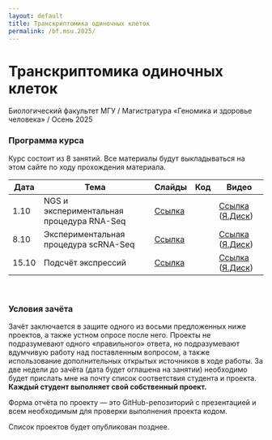 ```yaml
---
layout: default
title: Транскриптомика одиночных клеток
permalink: /bf.msu.2025/
---
```

# **Транскриптомика одиночных клеток**
Биологический факультет МГУ / Магистратура «Геномика и здоровье человека» / Осень 2025

### Программа курса
Курс состоит из 8 занятий. Все материалы будут выкладываться на этом сайте по ходу прохождения материала.

|Дата|Тема|Слайды|Код|Видео|
|-|-|-|-|-|
|1.10|NGS и экспериментальная процедура RNA-Seq|[Ссылка](https://docs.google.com/presentation/d/1UPh9bUA_r04pv7ZuSkDO_TAiTqY3MKxoEGRRqNtp2GY/edit?usp=sharing)||[Ссылка](https://youtu.be/c7wVEOzMSRk) ([Я.Диск](https://disk.360.yandex.com/i/bVjQkKNlGdesaQ))|
|8.10|Экспериментальная процедура scRNA-Seq|[Ссылка](https://docs.google.com/presentation/d/1Ih_THnaaaqT57cWrOV310C3gu8FCZFESL8UdrW98OQw/edit?usp=sharing)||[Ссылка](https://youtu.be/R9Qj9KajGnE) ([Я.Диск](https://disk.360.yandex.com/i/JoARyNag2JUgbQ))|
|15.10|Подсчёт экспрессий|[Ссылка](https://docs.google.com/presentation/d/1PNqhwrPBkeCWC08KbEacZuErmRglplrlAhGjoLjLvns/edit?usp=sharing)||[Ссылка](https://youtu.be/5spTe41g2Ig) ([Я.Диск](https://disk.360.yandex.com/i/PQWUYyK7SCzOxg))|

<br>

### Условия зачёта
Зачёт заключается в защите одного из восьми предложенных ниже проектов, а также устном опросе после него.
Проекты не подразумевают одного «правильного» ответа, но подразумевают вдумчивую работу над поставленным вопросом,
а также использование дополнительных открытых источников в ходе работы. За две недели до зачёта (дата будет оглашена на занятии)
необходимо будет прислать мне на почту список соответствия студента и проекта. **Каждый студент выполняет свой собственный проект.**

Форма отчёта по проекту — это GitHub-репозиторий с презентацией и всем необходимым для проверки выполнения проекта кодом.

Список проектов будет опубликован позднее.
